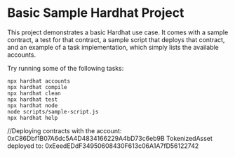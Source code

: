 # Basic Sample Hardhat Project

This project demonstrates a basic Hardhat use case. It comes with a sample contract, a test for that contract, a sample script that deploys that contract, and an example of a task implementation, which simply lists the available accounts.

Try running some of the following tasks:

```shell
npx hardhat accounts
npx hardhat compile
npx hardhat clean
npx hardhat test
npx hardhat node
node scripts/sample-script.js
npx hardhat help
```

//Deploying contracts with the account: 0xC86Dbf1B07A6dc5A4D4834166229A4bD73c6eb9B
TokenizedAsset deployed to: 0xEeedEDdF34950608430F613c06A1A7fD56122742